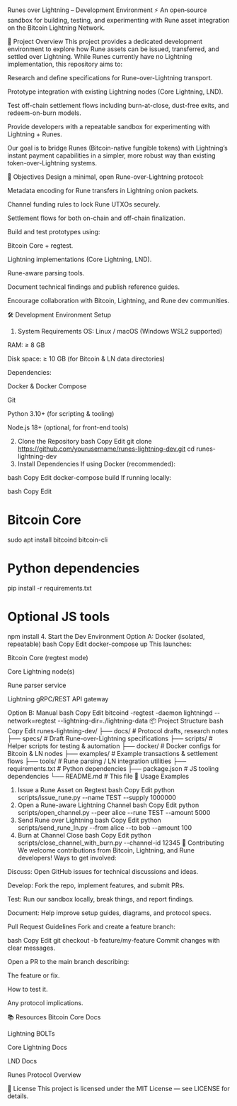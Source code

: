 Runes over Lightning – Development Environment
⚡ An open‑source sandbox for building, testing, and experimenting with Rune asset integration on the Bitcoin Lightning Network.

📜 Project Overview
This project provides a dedicated development environment to explore how Rune assets can be issued, transferred, and settled over Lightning.
While Runes currently have no Lightning implementation, this repository aims to:

Research and define specifications for Rune-over-Lightning transport.

Prototype integration with existing Lightning nodes (Core Lightning, LND).

Test off-chain settlement flows including burn-at-close, dust-free exits, and redeem-on-burn models.

Provide developers with a repeatable sandbox for experimenting with Lightning + Runes.

Our goal is to bridge Runes (Bitcoin-native fungible tokens) with Lightning’s instant payment capabilities in a simpler, more robust way than existing token-over-Lightning systems.

🎯 Objectives
Design a minimal, open Rune-over-Lightning protocol:

Metadata encoding for Rune transfers in Lightning onion packets.

Channel funding rules to lock Rune UTXOs securely.

Settlement flows for both on-chain and off-chain finalization.

Build and test prototypes using:

Bitcoin Core + regtest.

Lightning implementations (Core Lightning, LND).

Rune-aware parsing tools.

Document technical findings and publish reference guides.

Encourage collaboration with Bitcoin, Lightning, and Rune dev communities.

🛠 Development Environment Setup
1. System Requirements
OS: Linux / macOS (Windows WSL2 supported)

RAM: ≥ 8 GB

Disk space: ≥ 10 GB (for Bitcoin & LN data directories)

Dependencies:

Docker & Docker Compose

Git

Python 3.10+ (for scripting & tooling)

Node.js 18+ (optional, for front-end tools)

2. Clone the Repository
bash
Copy
Edit
git clone https://github.com/yourusername/runes-lightning-dev.git
cd runes-lightning-dev
3. Install Dependencies
If using Docker (recommended):

bash
Copy
Edit
docker-compose build
If running locally:

bash
Copy
Edit
# Bitcoin Core
sudo apt install bitcoind bitcoin-cli

# Python dependencies
pip install -r requirements.txt

# Optional JS tools
npm install
4. Start the Dev Environment
Option A: Docker (isolated, repeatable)
bash
Copy
Edit
docker-compose up
This launches:

Bitcoin Core (regtest mode)

Core Lightning node(s)

Rune parser service

Lightning gRPC/REST API gateway

Option B: Manual
bash
Copy
Edit
bitcoind -regtest -daemon
lightningd --network=regtest --lightning-dir=./lightning-data
📦 Project Structure
bash
Copy
Edit
runes-lightning-dev/
├── docs/                 # Protocol drafts, research notes
├── specs/                # Draft Rune-over-Lightning specifications
├── scripts/              # Helper scripts for testing & automation
├── docker/               # Docker configs for Bitcoin & LN nodes
├── examples/             # Example transactions & settlement flows
├── tools/                # Rune parsing / LN integration utilities
├── requirements.txt      # Python dependencies
├── package.json          # JS tooling dependencies
└── README.md             # This file
🚀 Usage Examples
1. Issue a Rune Asset on Regtest
bash
Copy
Edit
python scripts/issue_rune.py --name TEST --supply 1000000
2. Open a Rune-aware Lightning Channel
bash
Copy
Edit
python scripts/open_channel.py --peer alice --rune TEST --amount 5000
3. Send Rune over Lightning
bash
Copy
Edit
python scripts/send_rune_ln.py --from alice --to bob --amount 100
4. Burn at Channel Close
bash
Copy
Edit
python scripts/close_channel_with_burn.py --channel-id 12345
🤝 Contributing
We welcome contributions from Bitcoin, Lightning, and Rune developers!
Ways to get involved:

Discuss: Open GitHub issues for technical discussions and ideas.

Develop: Fork the repo, implement features, and submit PRs.

Test: Run our sandbox locally, break things, and report findings.

Document: Help improve setup guides, diagrams, and protocol specs.

Pull Request Guidelines
Fork and create a feature branch:

bash
Copy
Edit
git checkout -b feature/my-feature
Commit changes with clear messages.

Open a PR to the main branch describing:

The feature or fix.

How to test it.

Any protocol implications.

📚 Resources
Bitcoin Core Docs

Lightning BOLTs

Core Lightning Docs

LND Docs

Runes Protocol Overview

📜 License
This project is licensed under the MIT License — see LICENSE for details.